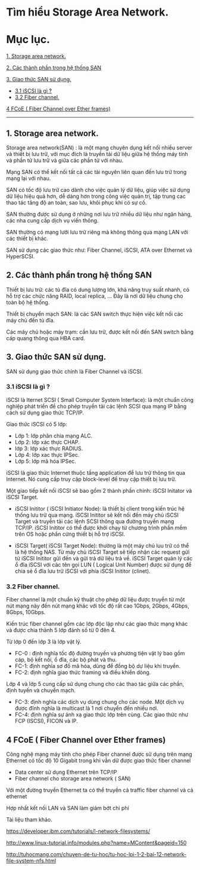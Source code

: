 # Tìm hiểu Storage Area Network.
# Mục lục.
[1. Storage area network.](#1)

[2. Các thành phần trong hệ thống SAN](#2)

[3. Giao thức SAN sử dụng.](#3)
- [3.1 iSCSI là gì ?](#3.1)
- [3.2 Fiber channel.](#3.2)

[4 FCoE ( Fiber Channel over Ether frames)](#4)

----
<a name="1"></a>
## 1. Storage area network.
Storage area network(SAN) : là một mạng chuyên dụng kết nối nhiều server và thiết bị lưu trữ, với mục đích là truyền tải dữ liệu giữa hệ thống máy tính và phần tử lưu trữ và giữa các phần tử với nhau.
 
Mạng SAN có thể kết nối tất cả các tài nguyên liên quan đến lưu trữ trong mạng lại với nhau.

SAN có tốc độ lưu trữ cao dành cho việc quản lý dữ liệu, giúp việc sử dụng dữ liệu hiệu quả hơn, dễ dàng hơn trong công việc quản trị, tập trung cac thao tác tăng độ an toàn, sao lưu, khôi phục khi có sự cố.

SAN thường được sử dụng ở những nơi lưu trữ nhiều dữ liệu như ngân hàng, các nha cung cấp dịch vụ viến thông. 

SAN thường có mạng lưới lưu trữ riêng mà không thông qua mạng LAN với các thiết bị khác.

SAN sử dụng các giao thức như: Fiber Channel, iSCSI, ATA over Ethernet và HyperSCSI.
<a name="2"></a>
## 2. Các thành phần trong hệ thống SAN
Thiết bị lưu trữ: các tủ đĩa có dung lượng lớn, khả năng truy suất nhanh, có hỗ trợ các chức năng RAID, local replica, ... Đây là nơi dữ liệu chung cho toàn bộ hệ thống.

Thiết bị chuyển mạch SAN: là các SAN switch thực hiện việc kết nối các máy chủ đến tủ đĩa.

Các máy chủ hoặc máy trạm: cần lưu trữ, được kết nối đến SAN switch bằng cáp quang thông qua HBA card.
<a name="3"></a>
## 3. Giao thức SAN sử dụng.
SAN sử dụng giao thức chính là Fiber Channel và iSCSI.

<a name="3.1"></a>
### 3.1 iSCSI là gì ?
iSCSI là Iternet SCSI ( Small Computer System Interface): là một chuẩn công nghiệp phát triển đề cho phép truyền tải các lệnh SCSI qua mạng IP bằng cách sử dụng giao thức TCP/IP.

Giao thức iSCSI có 5 lớp: 
- Lớp 1: lớp phân chia mạng ALC.
- Lớp 2: lớp xác thực CHAP.
- lớp 3: lớp xác thực RADIUS.
- Lớp 4: lớp xac thực IPSec.
- Lớp 5: lớp mã hóa IPSec.

iSCSI là giao thức Internet thuộc tầng application để lưu trữ thông tin qua Internet. Nó cung cấp truy cập block-level để truy cập thiết bị lưu trữ.

Một giao tiếp kết nối iSCSI sẽ bao gồm 2 thành phần chính: iSCSI Initator và iSCSI Target.
- iSCSI Inititor ( iSCSI Initiator Node): là thiết bị client trong kiến trúc hệ thống lưu trữ qua mạng. iSCSI Inititor sẽ kết nối đến máy chủ iSCSI Target và truyền tải các lệnh SCSI thông qua đường truyền mạng TCP/IP. iSCSI Inititor có thể được khởi chạy từ chương trình phần mềm trên OS hoặc phần cứng thiết bị hỗ trợ iSCSI.

- iSCSI Target( iSCSI Target Node): thường là một máy chủ luu trữ có thể là hệ thống NAS. Từ máy chủ iSCSI Target sẽ tiếp nhận các request gửi từ iSCSI Inititor gửi đến và gửi trả dữ liệu trả về. iSCSI Target quản lý các ổ đĩa iSCSI với các tên gọi LUN ( Logical Unit Number) được sử dụng để chia sẻ ổ đĩa lưu trữ iSCSI với phía iSCSI Inititor (clinet).

<a name="3.2"></a>
### 3.2 Fiber channel.
Fiber channel  là một chuẩn kỹ thuật cho phép dữ liệu được truyền từ một nút mạng này đến nút mạng khác với tốc độ rất cao 1Gbps, 2Gbps, 4Gbps, 8Gbps, 10Gbps.

Kiến trúc fiber channel gồm các lớp độc lập như các giao thức mạng khác và được chia thành 5 lớp đánh số từ 0 đên 4.

Từ lớp 0 đến lớp 3 là lớp vật lý.
- FC-0 : định nghĩa tốc độ đường truyền và phương tiện vật lý bao gồm cáp, bộ kết nối, ổ đĩa, các bộ phát và thu.
- FC-1: định nghĩa sơ đồ mã hóa, dùng để đồng bộ dự liệu khi truyền.
- FC-2: định nghĩa giao thức framing và điều khiển dòng.

Lớp 4 và lớp 5 cung cấp sử dụng chung cho các thao tác giữa các phần,  định tuyến và chuyển mạch.
- FC-3: định nghĩa các dịch vụ dùng chung cho các node. Một dịch vụ được đĩnh nghĩa là multicast là 1 nơi chuyển đến nhiều nơi.
- FC-4: định nghĩa sự ánh xạ giao thức lớp trên cùng. Các giao thức như FCP (ISCSI), FICON và IP.

<a name="4"></a>
## 4 FCoE ( Fiber Channel over Ether frames)
Công nghệ mạng máy tính cho phép Fiber channel được sử dụng trên mạng Ethernet có tốc độ 10 Gigabit trong khi vẫn dữ được giao thức fiber channel 
- Data center sử dụng Ethernet trên TCP/IP
- Fiber channel cho storage area network ( SAN)

Với một đường truyền Ethernet ta có thể truyền cả traffic fiber channel và cả ethernet

Hợp nhất kết nối LAN và SAN làm giảm bớt chi phí



Tài liệu tham khảo.

https://developer.ibm.com/tutorials/l-network-filesystems/

http://www.linux-tutorial.info/modules.php?name=MContent&pageid=150

http://tuhocmang.com/chuyen-de-tu-hoc/tu-hoc-lpi-1-2-bai-12-network-file-system-nfs.html